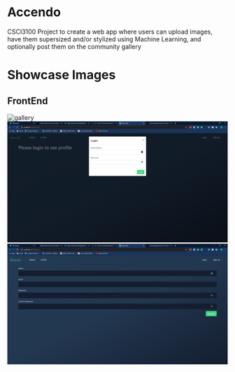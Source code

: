 # Accendo

CSCI3100 Project to create a web app where users can upload images, have them supersized and/or stylized using Machine Learning, and optionally post them on the community gallery

# Showcase Images

## FrontEnd

![gallery](/showcase_images/frontend/gallery.png)
![login](/showcase_images/frontend/login.PNG)
![signup](/showcase_images/frontend/signup.PNG)
